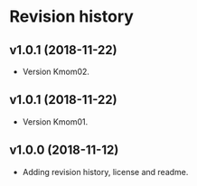 Revision history
================

v1.0.1 (2018-11-22)
--------------------

* Version Kmom02.


v1.0.1 (2018-11-22)
--------------------

* Version Kmom01.


v1.0.0 (2018-11-12)
--------------------

* Adding revision history, license and readme.
